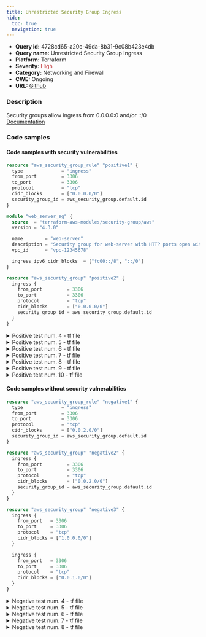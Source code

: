 ```yaml
---
title: Unrestricted Security Group Ingress
hide:
  toc: true
  navigation: true
---
```


-   **Query id:** 4728cd65-a20c-49da-8b31-9c08b423e4db
-   **Query name:** Unrestricted Security Group Ingress
-   **Platform:** Terraform
-   **Severity:** <span style="color:#bb2124">High</span>
-   **Category:** Networking and Firewall
-   **CWE:** Ongoing
-   **URL:** [Github](https://github.com/DataDog/kics/tree/master/assets/queries/terraform/aws/unrestricted_security_group_ingress)

### Description
Security groups allow ingress from 0.0.0.0:0 and/or ::/0<br>
[Documentation](https://www.terraform.io/docs/providers/aws/r/security_group.html)

### Code samples
#### Code samples with security vulnerabilities
```tf title="Positive test num. 1 - tf file" hl_lines="6"
resource "aws_security_group_rule" "positive1" {
  type              = "ingress"
  from_port         = 3306
  to_port           = 3306
  protocol          = "tcp"
  cidr_blocks       = ["0.0.0.0/0"]
  security_group_id = aws_security_group.default.id
}

```
```tf title="Positive test num. 2 - tf file" hl_lines="9"
module "web_server_sg" {
  source  = "terraform-aws-modules/security-group/aws"
  version = "4.3.0"

  name        = "web-server"
  description = "Security group for web-server with HTTP ports open within VPC"
  vpc_id      = "vpc-12345678"

  ingress_ipv6_cidr_blocks  = ["fc00::/8", "::/0"]
}

```
```tf title="Positive test num. 3 - tf file" hl_lines="6"
resource "aws_security_group" "positive2" {
  ingress {
    from_port         = 3306
    to_port           = 3306
    protocol          = "tcp"
    cidr_blocks       = ["0.0.0.0/0"]
    security_group_id = aws_security_group.default.id
  }
}

```
<details><summary>Positive test num. 4 - tf file</summary>

```tf hl_lines="13"
resource "aws_security_group" "positive3" {
  ingress {
    from_port   = 3306
    to_port     = 3306
    protocol    = "tcp"
    cidr_blocks = ["1.0.0.0/0"]
  }

  ingress {
    from_port   = 3306
    to_port     = 3306
    protocol    = "tcp"
    cidr_blocks = ["0.0.0.0/0"]
  }
}

```
</details>
<details><summary>Positive test num. 5 - tf file</summary>

```tf hl_lines="9"
module "web_server_sg" {
  source  = "terraform-aws-modules/security-group/aws"
  version = "4.3.0"

  name        = "web-server"
  description = "Security group for web-server with HTTP ports open within VPC"
  vpc_id      = "vpc-12345678"

  ingress_cidr_blocks = ["0.0.0.0/0"]
}

```
</details>
<details><summary>Positive test num. 6 - tf file</summary>

```tf hl_lines="9"
module "web_server_sg" {
  source  = "terraform-aws-modules/security-group/aws"
  version = "4.3.0"

  name        = "web-server"
  description = "Security group for web-server with HTTP ports open within VPC"
  vpc_id      = "vpc-12345678"

  ingress_cidr_blocks = ["10.10.0.0/16", "0.0.0.0/0"]
}

```
</details>
<details><summary>Positive test num. 7 - tf file</summary>

```tf hl_lines="6"
resource "aws_security_group_rule" "positive6" {
  type              = "ingress"
  from_port         = 3306
  to_port           = 3306
  protocol          = "tcp"
  ipv6_cidr_blocks  = ["::/0"]
  security_group_id = aws_security_group.default.id
}

```
</details>
<details><summary>Positive test num. 8 - tf file</summary>

```tf hl_lines="6"
resource "aws_security_group" "positive7" {
  ingress {
    from_port         = 3306
    to_port           = 3306
    protocol          = "tcp"
    ipv6_cidr_blocks  = ["::/0"]
    security_group_id = aws_security_group.default.id
  }
}

```
</details>
<details><summary>Positive test num. 9 - tf file</summary>

```tf hl_lines="13"
resource "aws_security_group" "positive8" {
  ingress {
    from_port         = 3306
    to_port           = 3306
    protocol          = "tcp"
    ipv6_cidr_blocks  = ["fc00::/8"]
  }

  ingress {
    from_port         = 3306
    to_port           = 3306
    protocol          = "tcp"
    ipv6_cidr_blocks  = ["::/0"]
  }
}

```
</details>
<details><summary>Positive test num. 10 - tf file</summary>

```tf hl_lines="9"
module "web_server_sg" {
  source  = "terraform-aws-modules/security-group/aws"
  version = "4.3.0"

  name        = "web-server"
  description = "Security group for web-server with HTTP ports open within VPC"
  vpc_id      = "vpc-12345678"

  ingress_ipv6_cidr_blocks  = ["::/0"]
}

```
</details>


#### Code samples without security vulnerabilities
```tf title="Negative test num. 1 - tf file"
resource "aws_security_group_rule" "negative1" {
  type              = "ingress"
  from_port         = 3306
  to_port           = 3306
  protocol          = "tcp"
  cidr_blocks       = ["0.0.2.0/0"]
  security_group_id = aws_security_group.default.id
}


```
```tf title="Negative test num. 2 - tf file"
resource "aws_security_group" "negative2" {
  ingress {
    from_port         = 3306
    to_port           = 3306
    protocol          = "tcp"
    cidr_blocks       = ["0.0.2.0/0"]
    security_group_id = aws_security_group.default.id
  }
}

```
```tf title="Negative test num. 3 - tf file"
resource "aws_security_group" "negative3" {
  ingress {
    from_port   = 3306
    to_port     = 3306
    protocol    = "tcp"
    cidr_blocks = ["1.0.0.0/0"]
  }

  ingress {
    from_port   = 3306
    to_port     = 3306
    protocol    = "tcp"
    cidr_blocks = ["0.0.1.0/0"]
  }
}

```
<details><summary>Negative test num. 4 - tf file</summary>

```tf
module "web_server_sg" {
  source  = "terraform-aws-modules/security-group/aws"
  version = "4.3.0"

  name        = "web-server"
  description = "Security group for web-server with HTTP ports open within VPC"
  vpc_id      = "vpc-12345678"

  ingress_cidr_blocks = ["10.10.0.0/16"]
}

```
</details>
<details><summary>Negative test num. 5 - tf file</summary>

```tf
resource "aws_security_group_rule" "negative5" {
  type              = "ingress"
  from_port         = 3306
  to_port           = 3306
  protocol          = "tcp"
  ipv6_cidr_blocks  = ["fc00::/8"]
  security_group_id = aws_security_group.default.id
}


```
</details>
<details><summary>Negative test num. 6 - tf file</summary>

```tf
resource "aws_security_group" "negative6" {
  ingress {
    from_port         = 3306
    to_port           = 3306
    protocol          = "tcp"
    ipv6_cidr_blocks  = ["fc00::/8"]
    security_group_id = aws_security_group.default.id
  }
}

```
</details>
<details><summary>Negative test num. 7 - tf file</summary>

```tf
resource "aws_security_group" "negative7" {
  ingress {
    from_port         = 3306
    to_port           = 3306
    protocol          = "tcp"
    ipv6_cidr_blocks  = ["fc00::/9"]
  }

  ingress {
    from_port         = 3306
    to_port           = 3306
    protocol          = "tcp"
    ipv6_cidr_blocks  = ["fc00::/8"]
  }
}

```
</details>
<details><summary>Negative test num. 8 - tf file</summary>

```tf
module "web_server_sg" {
  source  = "terraform-aws-modules/security-group/aws"
  version = "4.3.0"

  name        = "web-server"
  description = "Security group for web-server with HTTP ports open within VPC"
  vpc_id      = "vpc-12345678"

  ingress_ipv6_cidr_blocks  = ["fc00::/8"]
}

```
</details>
